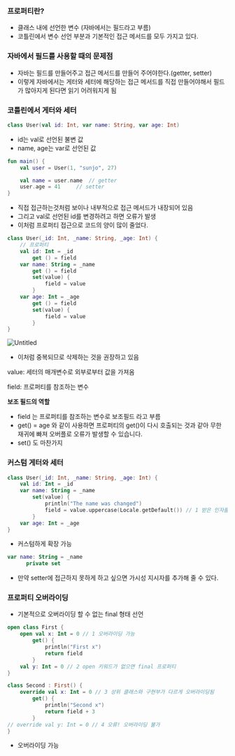 ### 프로퍼티란?

- 클래스 내에 선언한 변수 (자바에서는 필드라고 부름)
- 코틀린에서 변수 선언 부분과 기본적인 접근 메서드를 모두 가지고 있다.

### 자바에서 필드를 사용할 때의 문제점

- 자바는 필드를 만들어주고 접근 메서드를 만들어 주어야한다.(getter, setter)
- 이렇게 자바에서는 게터와 세터에 해당하는 접근 메서드를 직접 만들어야해서 필드가 많아지게 된다면 읽기 어려워지게 됨

### 코틀린에서 게터와 세터

```kotlin
class User(val id: Int, var name: String, var age: Int)
```

- id는 val로 선언된 불변 값
- name, age는 var로 선언된 값

```kotlin
fun main() {
	val user = User(1, "sunjo", 27)

	val name = user.name  // getter
	user.age = 41     // setter
}
```

- 직접 접근하는것처럼 보이나 내부적으로 접근 메서드가 내장되어 있음
- 그리고 val로 선언된 id를 변경하려고 하면 오류가 발생
- 이처럼 프로퍼티 접근으로 코드의 양이 많이 줄었다.

```kotlin
class User(_id: Int, _name: String, _age: Int) {
    // 프로퍼티
    val id: Int = _id
        get () = field
    var name: String = _name
        get () = field
        set(value) {
            field = value
        }
    var age: Int = _age
        get () = field
        set(value) {
            field = value
        }
}
```

![Untitled](https://s3-us-west-2.amazonaws.com/secure.notion-static.com/066f2b25-8bdc-4b64-9ce3-d4094d6ae1d4/Untitled.png)

- 이처럼 중복되므로 삭제하는 것을 권장하고 있음

value: 세터의 매개변수로 외부로부터 값을 가져옴

field: 프로퍼티를 참조하는 변수

**보조 필드의 역할**

- field 는 프로퍼티를 참조하는 변수로 보조필드 라고 부름
- get() = age 와 같이 사용하면 프로퍼티의 get()이 다시 호출되는 것과 같아 무한 재귀에 빠져 오버플로 오류가 발생할 수 있습니다.
- set() 도 마찬가지

### 커스텀 게터와 세터

```kotlin
class User(_id: Int, _name: String, _age: Int) {
    val id: Int = _id
    var name: String = _name
        set(value) {
            println("The name was changed")
            field = value.uppercase(Locale.getDefault()) // 1 받은 인자를 대문자로 변경해 프로퍼티에 할당
        }
    var age: Int = _age
}
```

- 커스텀하게 확장 가능

```kotlin
var name: String = _name
	  private set
```

- 만약 setter에 접근하지 못하게 하고 싶으면 가시성 지시자를 추가해 줄 수 있다.

### 프로퍼티 오버라이딩

- 기본적으로 오버라이딩 할 수 없는 final 형태 선언

```kotlin
open class First {
    open val x: Int = 0 // 1 오버라이딩 가능
        get() {
            println("First x")
            return field
        }
    val y: Int = 0 // 2 open 키워드가 없으면 final 프로퍼티
}

class Second : First() {
    override val x: Int = 0 // 3 상위 클래스와 구현부가 다르게 오버라이딩됨
        get() {
            println("Second x")
            return field + 3
        }
// override val y: Int = 0 // 4 오류! 오버라이딩 불가
}
```

- 오버라이딩 가능